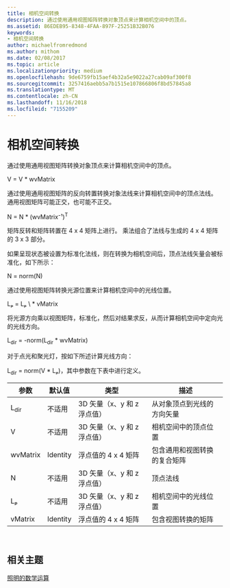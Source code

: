 ```yaml
---
title: 相机空间转换
description: 通过使用通用视图矩阵转换对象顶点来计算相机空间中的顶点。
ms.assetid: 86EDEB95-8348-4FAA-897F-25251B32B076
keywords:
- 相机空间转换
author: michaelfromredmond
ms.author: mithom
ms.date: 02/08/2017
ms.topic: article
ms.localizationpriority: medium
ms.openlocfilehash: 9de6759fb15aef4b32a5e9022a27cab09af300f8
ms.sourcegitcommit: 3257416aebb5a7b1515e107866806f8bd57845a8
ms.translationtype: MT
ms.contentlocale: zh-CN
ms.lasthandoff: 11/16/2018
ms.locfileid: "7155209"
---
```

# <a name="camera-space-transformations"></a>相机空间转换


通过使用通用视图矩阵转换对象顶点来计算相机空间中的顶点。

V = V \* wvMatrix

通过使用通用视图矩阵的反向转置转换对象法线来计算相机空间中的顶点法线。 通用视图矩阵可能正交，也可能不正交。

N = N \* (wvMatrix⁻¹)<sup>T</sup>

矩阵反转和矩阵转置在 4 x 4 矩阵上进行。 乘法组合了法线与生成的 4 x 4 矩阵的 3 x 3 部分。

如果呈现状态被设置为标准化法线，则在转换为相机空间后，顶点法线矢量会被标准化，如下所示：

N = norm(N)

通过使用视图矩阵转换光源位置来计算相机空间中的光线位置。

Lₚ = Lₚ \ * vMatrix

将光源方向乘以视图矩阵，标准化，然后对结果求反，从而计算相机空间中定向光的光线方向。

L<sub>dir</sub> = -norm(L<sub>dir</sub> \* wvMatrix)

对于点光和聚光灯，按如下所述计算光线方向：

L<sub>dir</sub> = norm(V \* Lₚ)，其中参数在下表中进行定义。

| 参数       | 默认值 | 类型                                          | 描述                                               |
|-----------------|---------------|-----------------------------------------------|-----------------------------------------------------------|
| L<sub>dir</sub> | 不适用           | 3D 矢量（x、y 和 z 浮点值） | 从对象顶点到光线的方向矢量          |
| V               | 不适用           | 3D 矢量（x、y 和 z 浮点值） | 相机空间中的顶点位置                           |
| wvMatrix        | Identity      | 浮点值的 4 x 4 矩阵           | 包含通用和视图转换的复合矩阵 |
| N               | 不适用           | 3D 矢量（x、y 和 z 浮点值） | 顶点法线                                             |
| Lₚ              | 不适用           | 3D 矢量（x、y 和 z 浮点值） | 相机空间中的光线位置                            |
| vMatrix         | Identity      | 浮点值的 4 x 4 矩阵           | 包含视图转换的矩阵                      |

 

## <a name="span-idrelated-topicsspanrelated-topics"></a><span id="related-topics"></span>相关主题


[照明的数学运算](mathematics-of-lighting.md)

 

 




